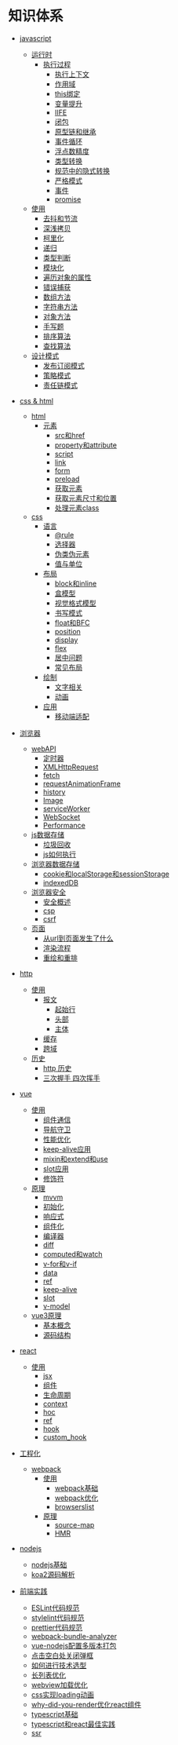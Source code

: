 # 知识体系

- [javascript]()
    - [运行时]()
        - [执行过程]()
            - [执行上下文](./js/execution_context.md)
            - [作用域](./js/scope.md)
            - [this绑定](./js/this.md)
            - [变量提升](./js/hoisting.md)
            - [IIFE](./js/IIFE.md)
            - [闭包](./js/closure.md)
            - [原型链和继承](./js/prototype.md)
            - [事件循环](./js/event_loop.md)
            - [浮点数精度](./js/float.md)
            - [类型转换](./js/conversion.md)
            - [规范中的隐式转换](./js/conversion_specification.md)
            - [严格模式](./js/strict_mode.md)
            - [事件](./js/event.md)
            - [promise](./js/promise.md)
    - [使用]()
        - [去抖和节流](./js/debounce_throttle.md)
        - [深浅拷贝](./js/clone.md)
        - [柯里化](./js/curry.md)
        - [递归](./js/recursion.md)
        - [类型判断](./js/type_check.md)
        - [模块化](./js/module.md)
        - [遍历对象的属性](./js/get_object_key.md)
        - [错误捕获](./js/try_catch.md)
        - [数组方法]()
        - [字符串方法]()
        - [对象方法]()
        - [手写题](./js/achieve_byself.md)
        - [排序算法](./js/sort.md)
        - [查找算法](./js/search.md)
    - [设计模式]()
        - [发布订阅模式](./js/publish_subscribe.md)
        - [策略模式](./js/strategy.md)
        - [责任链模式](./js/chain_of_responsibility.md)

- [css & html]()
    - [html]()
        - [元素]()
            - [src和href](./html_css/src_href.md)
            - [property和attribute](./html_css/property_attribute.md)
            - [script](./html_css/html_script.md)
            - [link](./html_css/html_link.md)
            - [form](./html_css/html_form.md)
            - [preload](./html_css/preload.md)
            - [获取元素](./html_css/get_element.md)
            - [获取元素尺寸和位置](./html_css/get_element_size.md)
            - [处理元素class](./html_css/handle_className.md)
    - [css]()
        - [语言]()
            - [@rule](./html_css/html_at_rule.md)
            - [选择器](./html_css/selectors.md)
            - [伪类伪元素](./html_css/pseudo.md)
            - [值与单位](./html_css/values_and_units.md)
        - [布局]()
            - [block和inline](./html_css/block_inline.md)
            - [盒模型](./html_css/box_model.md)
            - [视觉格式模型](./html_css/visual_formatting_model.md)
            - [书写模式](./html_css/writing_mode.md)
            - [float和BFC](./html_css/float_BFC.md)
            - [position](./html_css/position.md)
            - [display](./html_css/display.md)
            - [flex](./html_css/flex.md)
            - [居中问题](./html_css/in_the_middle.md)
            - [常见布局](./html_css/familiar_layout.md)
        - [绘制]()
            - [文字相关]()
            - [动画]()
        - [应用]()
            - [移动端适配](./html_css/mobile.md)

- [浏览器]()
    - [webAPI]()
        - [定时器](./browser/timer.md)
        - [XMLHttpRequest](./browser/XMLHttpRequest.md)
        - [fetch](./browser/fetch.md)
        - [requestAnimationFrame](./browser/requestAnimationFrame.md)
        - [history](./browser/history.md)
        - [Image](./browser/image.md)
        - [serviceWorker]()
        - [WebSocket]()
        - [Performance]()
    - [js数据存储]()
        - [垃圾回收](./browser/garbage_collection.md)
        - [js如何执行](./browser/js_how_to_run.md)
    - [浏览器数据存储]()
        - [cookie和localStorage和sessionStorage](./browser/cookie_storage.md)
        - [indexedDB]()
    - [浏览器安全]()
        - [安全概述](./browser/security.md)
        - [csp](./browser/csp.md)
        - [csrf](./browser/csrf.md)
    - [页面]()
        - [从url到页面发生了什么](./browser/url_to_page.md)
        - [渲染流程](./browser/browser_render_process.md )
        - [重绘和重排](./browser/repaint_reflow.md)

- [http]()
    - [使用]()
        - [报文]()
            - [起始行](./http/first_line.md)
            - [头部](./http/headers.md)
            - [主体](./http/body.md)
        - [缓存](./http/cache.md)
        - [跨域](./http/cross-domain.md)
    - [历史]()
        - [http 历史](./http/history.md)
        - [三次握手 四次挥手](./http/three_way_handshake.md)

- [vue]()
    - [使用]()
        - [组件通信](./vue/component_communicate.md)
        - [导航守卫](./vue/navigation_guards.md)
        - [性能优化](./vue/performance_optimizing.md)
        - [keep-alive应用](./vue/keep_alive_apply.md)
        - [mixin和extend和use](./vue/mixin_extend_use.md)
        - [slot应用](./vue/slot_apply.md)
        - [修饰符](./vue/modifiers.md)
    - [原理]()
        - [mvvm](./vue/mvvm.md)
        - [初始化](./vue/init.md)
        - [响应式](./vue/reactivity.md)
        - [组件化](./vue/component.md)
        - [编译器](./vue/compiler.md)
        - [diff](./vue/diff.md)
        - [computed和watch](./vue/computed_watch.md)
        - [v-for和v-if](./vue/vfor_vif.md)
        - [data](./vue/data.md)
        - [ref](./vue/ref.md)
        - [keep-alive](./vue/keep_alive.md)
        - [slot](./vue/slot.md)
        - [v-model](./vue/vmodel.md)
    - [vue3原理]()
        - [基本概念](./vue/v3_base.md)
        - [源码结构](./vue/v3_prototype.md)

- [react]()
    - [使用]()
        - [jsx](./react/jsx.md)
        - [组件](./react/component.md)
        - [生命周期](./react/lifecycle.md)
        - [context](./react/context.md)
        - [hoc](./react/hoc_renderProps_props.children.md)
        - [ref](./react/ref.md)
        - [hook](./react/hook.md)
        - [custom_hook](./react/custom_hook.md)

- [工程化]()
    - [webpack]()
        - [使用]()
            - [webpack基础](./webpack/webpack_base.md)
            - [webpack优化](./webpack/webpack_optimise.md)
            - [browserslist](./webpack/browserslist.md)
        - [原理]()
            - [source-map](./webpack/source-map.md)
            - [HMR](./webpack/hmr.md)


- [nodejs]()
    - [nodejs基础](./nodejs/basic.md)
    - [koa2源码解析](./nodejs/koa2.md)

- [前端实践]()
    - [ESLint代码规范](./frontend_practice/eslint.md)
    - [stylelint代码规范](./frontend_practice/stylelint.md)
    - [prettier代码规范](./frontend_practice/prettier.md)
    - [webpack-bundle-analyzer](./frontend_practice/webpack_bundle_analyzer.md)
    - [vue-nodejs配置多版本打包](./frontend_practice/vue_nodjes_multiple_version.md)
    - [点击空白处关闭弹框](./frontend_practice/click_blank_close.md)
    - [如何进行技术选型](./frontend_practice/select_tech.md)
    - [长列表优化](./frontend_practice/long_list_optimise.md)
    - [webview加载优化](./frontend_practice/webview_optimise.md)
    - [css实现loading动画](./frontend_practice/css3_loading.md)
    - [why-did-you-render优化react组件](./frontend_practice/why-did-you-render.md)
    - [typescript基础](./frontend_practice/ts_basic.md)
    - [typescript和react最佳实践](./frontend_practice/ts_react.md)
    - [ssr]()

